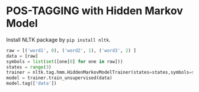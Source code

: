 # POS-TAGGING with Hidden Markov Model

Install NLTK package by `pip install nltk`.

```python
raw = [('word1', 0), ('word2', 1), ('word3', 2) ]
data = [raw]
symbols = list(set([one[0] for one in raw]))
states = range(3)
trainer = nltk.tag.hmm.HiddenMarkovModelTrainer(states=states,symbols=symbols)
model = trainer.train_unsupervised(data)
model.tag(['data'])
```
